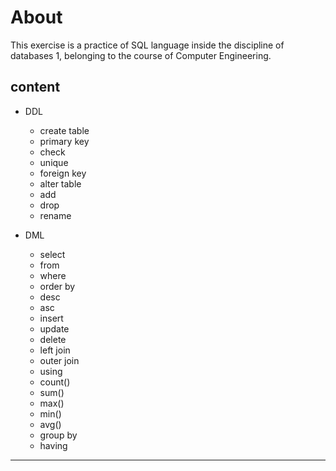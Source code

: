 # About

This exercise is a practice of SQL language inside the discipline of databases 1, belonging to the course of Computer Engineering.

## content

- DDL
  - create table
  - primary key
  - check
  - unique
  - foreign key
  - alter table
  - add
  - drop
  - rename

- DML
  - select
  - from
  - where
  - order by
  - desc
  - asc
  - insert
  - update
  - delete
  - left join
  - outer join
  - using
  - count()
  - sum()
  - max()
  - min()
  - avg()
  - group by
  - having

---

